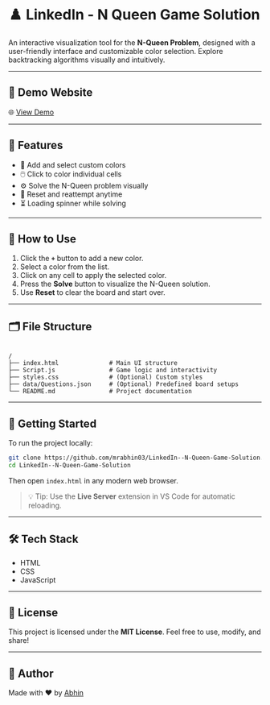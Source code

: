 # ♟️ LinkedIn - N Queen Game Solution

An interactive visualization tool for the **N-Queen Problem**, designed with a user-friendly interface and customizable color selection. Explore backtracking algorithms visually and intuitively.

---

## 🔗 Demo Website

🌐 [View Demo](https://mrabhin03.github.io/LinkedIn--N-Queen-Game-Solution)

---

## 🎯 Features

- 🎨 Add and select custom colors
- 🖱️ Click to color individual cells
- ⚙️ Solve the N-Queen problem visually
- 🔄 Reset and reattempt anytime
- ⏳ Loading spinner while solving

---

## 📖 How to Use

1. Click the **`+`** button to add a new color.
2. Select a color from the list.
3. Click on any cell to apply the selected color.
4. Press the **Solve** button to visualize the N-Queen solution.
5. Use **Reset** to clear the board and start over.

---

## 🗂️ File Structure

```

/
├── index.html              # Main UI structure
├── Script.js               # Game logic and interactivity
├── styles.css              # (Optional) Custom styles
├── data/Questions.json     # (Optional) Predefined board setups
└── README.md               # Project documentation

````

---

## 🚀 Getting Started

To run the project locally:

```bash
git clone https://github.com/mrabhin03/LinkedIn--N-Queen-Game-Solution.git
cd LinkedIn--N-Queen-Game-Solution
````

Then open `index.html` in any modern web browser.

> 💡 Tip: Use the **Live Server** extension in VS Code for automatic reloading.

---

## 🛠️ Tech Stack

* HTML
* CSS
* JavaScript

---

## 📎 License

This project is licensed under the **MIT License**. Feel free to use, modify, and share!

---

## 🙌 Author

Made with ❤️ by [Abhin](https://www.linkedin.com/in/Mr-Abhin/)
